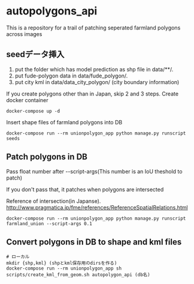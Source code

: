 # autopolygons_api

This is a repository for a trail of patching seperated farmland polygons across images

## seedデータ挿入

1. put the folder which has model prediction as shp file in data/**/.
2. put fude-polygon data in data/fude_polygon/.
3. put city kml in data/data_city_polygon/ (city boundary information)

If you create polygons other than in Japan, skip 2 and 3 steps.
Create docker container

```console
docker-compose up -d
```

Insert shape files of farmland polygons into DB
```console
docker-compose run --rm unionpolygon_app python manage.py runscript seeds
```

## Patch polygons in DB

Pass float number after --script-args(This number is an IoU theshold to patch)

If you don't pass that, it patches when polygons are intersected

Reference of intersection(in Japanse). http://www.pragmatica.jp/fme/references/ReferenceSpatialRelations.html

```console
docker-compose run --rm unionpolygon_app python manage.py runscript farmland_union --script-args 0.1
```

## Convert polygons in DB to shape and kml files

```console
# ローカル
mkdir {shp,kml} (shpとkml保存用のdirsを作る)　
docker-compose run --rm unionpolygon_app sh scripts/create_kml_from_geom.sh autopolygon_api (db名)
```
